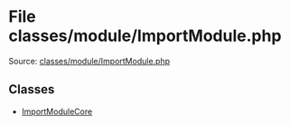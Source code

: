 File classes/module/ImportModule.php
=========

Source: [classes/module/ImportModule.php](https://github.com/PrestaShop/PrestaShop/blob/1.6.0.5/classes/module/ImportModule.php)


Classes
-------

* [ImportModuleCore](class.ImportModuleCore.md)

